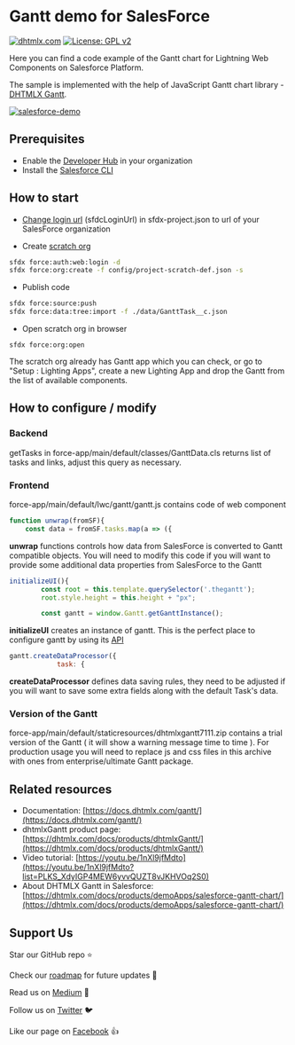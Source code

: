 # Gantt demo for SalesForce

[![dhtmlx.com](https://img.shields.io/badge/made%20by-DHTMLX-blue)](https://dhtmlx.com/)
[![License: GPL v2](https://img.shields.io/badge/license-GPL%20v2-blue.svg)](https://www.gnu.org/licenses/old-licenses/gpl-2.0.html)

Here you can find a code example of the Gantt chart for Lightning Web Components on Salesforce Platform.

The sample is implemented with the help of JavaScript Gantt chart library - [DHTMLX Gantt](https://dhtmlx.com/docs/products/dhtmlxGantt/).

[![salesforce-demo](https://dhtmlx.com/docs/products/demoApps/salesforce-gantt-chart/imgs/salesforce-gantt-chart.png)](https://dhtmlx.com/docs/products/demoApps/salesforce-gantt-chart/)

## Prerequisites

- Enable the [Developer Hub](https://developer.salesforce.com/docs/atlas.en-us.sfdx_setup.meta/sfdx_setup/sfdx_setup_enable_devhub.htm) in your organization
- Install the [Salesforce CLI](https://developer.salesforce.com/tools/sfdxcli)

## How to start

- [Change login url](https://developer.salesforce.com/docs/atlas.en-us.sfdx_dev.meta/sfdx_dev/sfdx_dev_auth_web_flow.htm) (sfdcLoginUrl) in sfdx-project.json to url of your SalesForce organization

- Create [scratch org](https://developer.salesforce.com/docs/atlas.en-us.sfdx_dev.meta/sfdx_dev/sfdx_dev_scratch_orgs.htm#!)

```sh
sfdx force:auth:web:login -d
sfdx force:org:create -f config/project-scratch-def.json -s
```

- Publish code

```sh
sfdx force:source:push
sfdx force:data:tree:import -f ./data/GanttTask__c.json
```

- Open scratch org in browser

```
sfdx force:org:open
```

The scratch org already has Gantt app which you can check, or go to "Setup : Lighting Apps", create a new Lighting App and drop the Gantt from the list of available components.

## How to configure / modify

### Backend

getTasks in force-app/main/default/classes/GanttData.cls returns list of tasks and links, adjust this query as necessary.

### Frontend

force-app/main/default/lwc/gantt/gantt.js contains code of web component

```js
function unwrap(fromSF){
    const data = fromSF.tasks.map(a => ({
```

**unwrap** functions controls how data from SalesForce is converted to Gantt compatible objects. You will need to modify this code if you will want to provide some additional data properties from SalesForce to the Gantt

```js
initializeUI(){
        const root = this.template.querySelector('.thegantt');
        root.style.height = this.height + "px";

        const gantt = window.Gantt.getGanttInstance();
```

**initializeUI** creates an instance of gantt. This is the perfect place to configure gantt by using its [API](https://docs.dhtmlx.com/gantt)


```js
gantt.createDataProcessor({
            task: {
```

**createDataProcessor** defines data saving rules, they need to be adjusted if you will want to save some extra fields along with the default Task's data.

### Version of the Gantt


force-app/main/default/staticresources/dhtmlxgantt7111.zip contains a trial version of the Gantt ( it will show a warning message time to time ). For production usage you will need to replace js and css files in this archive with ones from enterprise/ultimate Gantt package.

## Related resources

- Documentation: [https://docs.dhtmlx.com/gantt/](https://docs.dhtmlx.com/gantt/)
- dhtmlxGantt product page: [https://dhtmlx.com/docs/products/dhtmlxGantt/](https://dhtmlx.com/docs/products/dhtmlxGantt/)
- Video tutorial: [https://youtu.be/1nXl9jfMdto](https://youtu.be/1nXl9jfMdto?list=PLKS_XdyIGP4MEW6yvvQUZT8vJKHVOq2S0)
- About DHTMLX Gantt in Salesforce: [https://dhtmlx.com/docs/products/demoApps/salesforce-gantt-chart/](https://dhtmlx.com/docs/products/demoApps/salesforce-gantt-chart/)

## Support Us

Star our GitHub repo :star:

Check our [roadmap](https://trello.com/b/fhOySHPj/gantt-roadmap) for future updates :wrench:

Read us on [Medium](https://medium.com/@dhtmlx) :newspaper:

Follow us on [Twitter](https://twitter.com/dhtmlx) :bird:

Like our page on [Facebook](https://www.facebook.com/dhtmlx/) :thumbsup:
